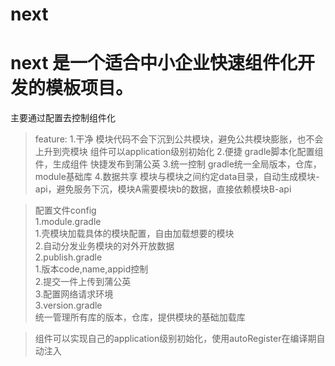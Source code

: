# next

next 是一个适合中小企业快速组件化开发的模板项目。  
====
主要通过配置去控制组件化  
  
  >feature:
    1.干净
        模块代码不会下沉到公共模块，避免公共模块膨胀，也不会上升到壳模块
        组件可以application级别初始化
    2.便捷 
        gradle脚本化配置组件，生成组件
        快捷发布到蒲公英
    3.统一控制
        gradle统一全局版本，仓库，module基础库
    4.数据共享
        模块与模块之间约定data目录，自动生成模块-api，避免服务下沉，模块A需要模块b的数据，直接依赖模块B-api
        
  >配置文件config  
    1.module.gradle  
      1.壳模块加载具体的模块配置，自由加载想要的模块  
      2.自动分发业务模块的对外开放数据  
    2.publish.gradle  
      1.版本code,name,appid控制  
      2.提交一件上传到蒲公英  
      3.配置网络请求环境  
    3.version.gradle  
      统一管理所有库的版本，仓库，提供模块的基础加载库  
      
      
  >组件可以实现自己的application级别初始化，使用autoRegister在编译期自动注入
  
